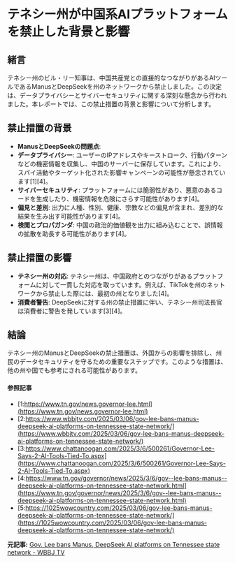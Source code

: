 # テネシー州が中国系AIプラットフォームを禁止した背景と影響

## 緒言

テネシー州のビル・リー知事は、中国共産党との直接的なつながりがあるAIツールであるManusとDeepSeekを州のネットワークから禁止しました。この決定は、データプライバシーとサイバーセキュリティに関する深刻な懸念から行われました。本レポートでは、この禁止措置の背景と影響について分析します。

## 禁止措置の背景

- **ManusとDeepSeekの問題点**: 
 - **データプライバシー**: ユーザーのIPアドレスやキーストローク、行動パターンなどの機密情報を収集し、中国のサーバーに保存しています。これにより、スパイ活動やターゲット化された影響キャンペーンの可能性が懸念されています[1][4]。
 - **サイバーセキュリティ**: プラットフォームには脆弱性があり、悪意のあるコードを生成したり、機密情報を危険にさらす可能性があります[4]。
 - **偏見と差別**: 出力に人種、性別、健康、宗教などの偏見が含まれ、差別的な結果を生み出す可能性があります[4]。
 - **検閲とプロパガンダ**: 中国の政治的価値観を出力に組み込むことで、誤情報の拡散を助長する可能性があります[4]。

## 禁止措置の影響

- **テネシー州の対応**: テネシー州は、中国政府とのつながりがあるプラットフォームに対して一貫した対応を取っています。例えば、TikTokを州のネットワークから禁止した際には、最初の州となりました[4]。
- **消費者警告**: DeepSeekに対する州の禁止措置に伴い、テネシー州司法長官は消費者に警告を発しています[3][4]。

## 結論

テネシー州のManusとDeepSeekの禁止措置は、外国からの影響を排除し、州民のデータセキュリティを守るための重要なステップです。このような措置は、他の州や国でも参考にされる可能性があります。

#### 参照記事
- [1:https://www.tn.gov/news.governor-lee.html](https://www.tn.gov/news.governor-lee.html)
- [2:https://www.wbbjtv.com/2025/03/06/gov-lee-bans-manus-deepseek-ai-platforms-on-tennessee-state-network/](https://www.wbbjtv.com/2025/03/06/gov-lee-bans-manus-deepseek-ai-platforms-on-tennessee-state-network/)
- [3:https://www.chattanoogan.com/2025/3/6/500261/Governor-Lee-Says-2-AI-Tools-Tied-To.aspx](https://www.chattanoogan.com/2025/3/6/500261/Governor-Lee-Says-2-AI-Tools-Tied-To.aspx)
- [4:https://www.tn.gov/governor/news/2025/3/6/gov--lee-bans-manus--deepseek-ai-platforms-on-tennessee-state-network.html](https://www.tn.gov/governor/news/2025/3/6/gov--lee-bans-manus--deepseek-ai-platforms-on-tennessee-state-network.html)
- [5:https://1025wowcountry.com/2025/03/06/gov-lee-bans-manus-deepseek-ai-platforms-on-tennessee-state-network/](https://1025wowcountry.com/2025/03/06/gov-lee-bans-manus-deepseek-ai-platforms-on-tennessee-state-network/)


**元記事:** [Gov. Lee bans Manus, DeepSeek AI platforms on Tennessee state network - WBBJ TV](https://www.wbbjtv.com/2025/03/06/gov-lee-bans-manus-deepseek-ai-platforms-on-tennessee-state-network/)